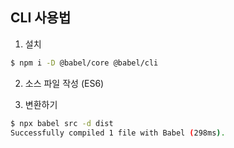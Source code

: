 ## CLI 사용법
1. 설치
```bash
$ npm i -D @babel/core @babel/cli
```

2. 소스 파일 작성 (ES6)

3. 변환하기
```bash
$ npx babel src -d dist
Successfully compiled 1 file with Babel (298ms).
```